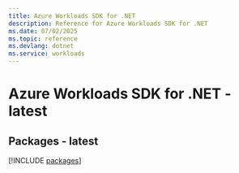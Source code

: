 ```yaml
---
title: Azure Workloads SDK for .NET
description: Reference for Azure Workloads SDK for .NET
ms.date: 07/02/2025
ms.topic: reference
ms.devlang: dotnet
ms.service: workloads
---
```

# Azure Workloads SDK for .NET - latest
## Packages - latest
[!INCLUDE [packages](workloads-index.md)]